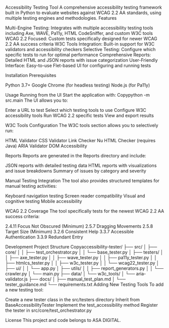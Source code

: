 Accessibility Testing Tool
A comprehensive accessibility testing framework built in Python to evaluate websites against WCAG 2.2 AA standards, using multiple testing engines and methodologies.
Features

Multi-Engine Testing: Integrates with multiple accessibility testing tools including Axe, WAVE, Pa11y, HTML CodeSniffer, and custom W3C tools
WCAG 2.2 Focused: Custom tests specifically designed for newer WCAG 2.2 AA success criteria
W3C Tools Integration: Built-in support for W3C validators and accessibility checkers
Selective Testing: Configure which specific tests to run for optimal performance
Comprehensive Reports: Detailed HTML and JSON reports with issue categorization
User-Friendly Interface: Easy-to-use Flet-based UI for configuring and running tests

Installation
Prerequisites

Python 3.7+
Google Chrome (for headless testing)
Node.js (for Pa11y)


Usage
Running from the UI
Start the application with:
Copypython -m src.main
The UI allows you to:

Enter a URL to test
Select which testing tools to use
Configure W3C accessibility tools
Run WCAG 2.2 specific tests
View and export results

W3C Tools Configuration
The W3C tools section allows you to selectively run:

HTML Validator
CSS Validator
Link Checker
Nu HTML Checker (requires Java)
ARIA Validator
DOM Accessibility

Reports
Reports are generated in the Reports directory and include:

JSON reports with detailed testing data
HTML reports with visualizations and issue breakdowns
Summary of issues by category and severity

Manual Testing Integration
The tool also provides structured templates for manual testing activities:

Keyboard navigation testing
Screen reader compatibility
Visual and cognitive testing
Mobile accessibility

WCAG 2.2 Coverage
The tool specifically tests for the newest WCAG 2.2 AA success criteria:

2.4.11 Focus Not Obscured (Minimum)
2.5.7 Dragging Movements
2.5.8 Target Size (Minimum)
3.2.6 Consistent Help
3.3.7 Accessible Authentication
3.3.9 Redundant Entry

Development
Project Structure
Copyaccessibility-tester/
├── src/
│   ├── core/
│   │   ├── test_orchestrator.py
│   │   └── base_tester.py
│   ├── testers/
│   │   ├── axe_tester.py
│   │   ├── wave_tester.py
│   │   ├── pa11y_tester.py
│   │   ├── htmlcs_tester.py
│   │   ├── w3c_tester.py
│   │   └── wcag22_tester.py
│   ├── ui/
│   │   └── app.py
│   ├── utils/
│   │   ├── report_generators.py
│   │   └── crawler.py
│   └── main.py
├── data/
│   └── w3c_tools/
│       └── aria-validator.js
├── docs/
│   ├── manual_test_plan.md
│   └── tester_guidance.md
└── requirements.txt
Adding New Testing Tools
To add a new testing tool:

Create a new tester class in the src/testers directory
Inherit from BaseAccessibilityTester
Implement the test_accessibility method
Register the tester in src/core/test_orchestrator.py

License
This project and code belongs to ASA DIGITAL.